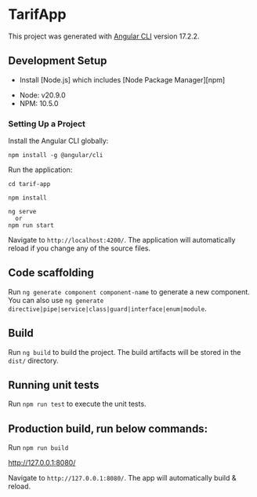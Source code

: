 # TarifApp

This project was generated with [Angular CLI](https://github.com/angular/angular-cli) version 17.2.2.

## Development Setup

- Install [Node.js] which includes [Node Package Manager][npm]
* Node: v20.9.0
* NPM: 10.5.0

### Setting Up a Project

Install the Angular CLI globally:

```
npm install -g @angular/cli
```

Run the application:

```
cd tarif-app

npm install

ng serve
  or
npm run start
```

Navigate to `http://localhost:4200/`. The application will automatically reload if you change any of the source files.

## Code scaffolding

Run `ng generate component component-name` to generate a new component. You can also use `ng generate directive|pipe|service|class|guard|interface|enum|module`.

## Build

Run `ng build` to build the project. The build artifacts will be stored in the `dist/` directory.

## Running unit tests

Run `npm run test` to execute the unit tests.

## Production build, run below commands:

Run `npm run build`

http://127.0.0.1:8080/

Navigate to `http://127.0.0.1:8080/`. The app will automatically build & reload.